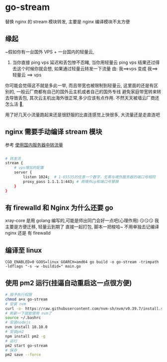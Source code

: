 # go-stream

替换 nginx 的 stream 模块转发, 主要是 nginx 编译模块不太方便

## 缘起

~假如你有一台国外 VPS + 一台国内的轻量云,

1. 当你直接 ping vps 延迟和丢包惨不忍睹, 当你用轻量云 ping vps 结果还过得去这个时候你就会想, 如果通过轻量云转发一下流量 由: 我==>vps 变成 我==> 轻量云 ==> vps

你可能会觉得这不就是多此一举, 而且带宽也被限制到轻量云, 这里面的还是有区别的, 一般云厂商都有自己的国外云主机或者自己的国外专线 避免家庭带宽转来转去导致丢包, 其次云主机出海外很正常,多少应该有点作用. 不然天天被墙云厂商还怎么活 🤕,

用了好几天小流量跑起来还是很舒服的比直连感觉上快很多, 大流量还是走直连吧

## nginx 需要手动编译 stream 模块

参考 [使用国内服务器中转流量](https://v2xtls.org/%E4%BD%BF%E7%94%A8%E5%9B%BD%E5%86%85%E6%9C%8D%E5%8A%A1%E5%99%A8%E4%B8%AD%E8%BD%AC%E6%B5%81%E9%87%8F/)

```sh

# 转发流
stream {
    # vps增加的配置
    server {
        listen 1024;  # 1-65535的任意一个数字，无需与境外服务器的端口号相同
        proxy_pass 1.1.1.1:443; # 用境外ip和端口号替换
    }
}
```

## 有 firewalld 和 Nginx 为什么还要 go

xray-core 是用 golang 编写的,可能是师出同门会好一点吧(心理作用) 😏😏😏 我主要是方便迁移, 轻量云到期了 直接一起打包, 脚本一把梭哈~ 不用单独去记编译 nginx 还是 有 firewalld

## 编译至 linux

`CGO_ENABLED=0 GOOS=linux GOARCH=amd64 go build -o go-stream -trimpath -ldflags "-s -w -buildid=" main.go`

## 使用 pm2 运行(挂逼自动重启这一点很方便)

```sh
# 授予执行权限
chmod a+x go-stream
# 安装 nvm
curl -o- https://raw.githubusercontent.com/nvm-sh/nvm/v0.39.7/install.sh | bash
# 刷新一下就能使用 nvm了
source ~/.bashrc
# 安装nodejs
nvm install 18.10.0
# 安装pm2
npm install pm2 -g
# 运行
pm2 start go-stream
# 保存
pm2 save --force
```
